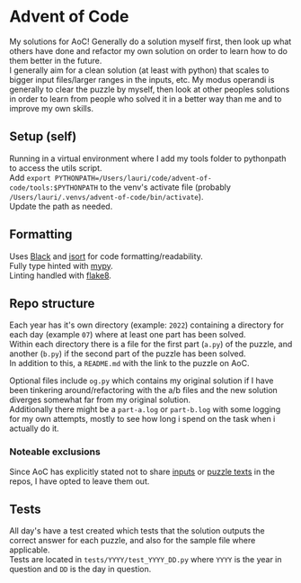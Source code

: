 # Advent of Code

My solutions for AoC! Generally do a solution myself first, then look up what others have done and refactor my own solution on order to learn how to do them better in the future.\
I generally aim for a clean solution (at least with python) that scales to bigger input files/larger ranges in the inputs, etc. My modus operandi is generally to clear the puzzle by myself, then look at other peoples solutions in order to learn from people who solved it in a better way than me and to improve my own skills.

## Setup (self)
Running in a virtual environment where I add my tools folder to pythonpath to access the utils script.\
Add `export PYTHONPATH=/Users/lauri/code/advent-of-code/tools:$PYTHONPATH` to the venv's activate file (probably `/Users/lauri/.venvs/advent-of-code/bin/activate`).\
Update the path as needed.

## Formatting
Uses [Black](https://github.com/psf/black) and [isort](https://pycqa.github.io/isort/) for code formatting/readability.\
Fully type hinted with [mypy](http://mypy-lang.org/).\
Linting handled with [flake8](https://flake8.pycqa.org/en/latest/).

## Repo structure
Each year has it's own directory (example: `2022`) containing a directory for each day (example `07`) where at least one part has been solved.\
Within each directory there is a file for the first part (`a.py`) of the puzzle, and another (`b.py`) if the second part of the puzzle has been solved.\
In addition to this, a `README.md` with the link to the puzzle on AoC.

Optional files include `og.py` which contains my original solution if I have been tinkering around/refactoring with the a/b files and the new solution diverges somewhat far from my original solution.\
Additionally there might be a `part-a.log` or `part-b.log` with some logging for my own attempts, mostly to see how long i spend on the task when i actually do it.

### Noteable exclusions
Since AoC has explicitly stated not to share [inputs](https://www.reddit.com/r/adventofcode/wiki/faqs/copyright/inputs/) or [puzzle texts](https://www.reddit.com/r/adventofcode/wiki/faqs/copyright/puzzle_texts/) in the repos, I have opted to leave them out.

## Tests
All day's have a test created which tests that the solution outputs the correct answer for each puzzle, and also for the sample file where applicable.\
Tests are located in `tests/YYYY/test_YYYY_DD.py` where `YYYY` is the year in question and `DD` is the day in question.

